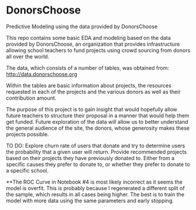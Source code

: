 # DonorsChoose
Predictive Modeling using the data provided by DonorsChoose

This repo contains some basic EDA and modeling based on the data provided by DonorsChoose, an organization that provides infrastructure allowing school teachers to fund projects using crowd sourcing from donors all over the world. 

The data, which consists of a number of tables, was obtained from:
http://data.donorschoose.org

Within the tables are basic information about projects, the resources requested in each of the projects and the various donors as well as their contribution amount.

The purpose of this project is to gain insight that would hopefully allow future teachers to structure their proposal in a manner that would help them get funded. Future exploration of the data will allow us to better understand the general audience of the site, the donors, whose generosity makes these projects possible.

TO DO:
Explore churn rate of users that donate and try to determine users the probability that a given user will return.
Provide recommended projects based on their projects they have previously donated to. Either from a specific causes they prefer to donate to, or whether they prefer to donate to a specific school.


**The ROC Curve in Notebook #4 is most likely incorrect as it seems the model is overfit. This is probably because I regenerated a different split of the sample, which results in all cases being higher. The best is to train the model with more data using the same parameters and early stopping.
